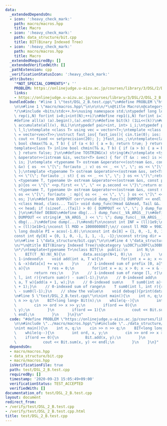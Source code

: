 ```yaml
---
data:
  _extendedDependsOn:
  - icon: ':heavy_check_mark:'
    path: macro/macros.hpp
    title: Macro
  - icon: ':heavy_check_mark:'
    path: data_structure/bit.cpp
    title: BIT(Binary Indexed Tree)
  - icon: ':heavy_check_mark:'
    path: macro/macros.hpp
    title: Macro
  _extendedRequiredBy: []
  _extendedVerifiedWith: []
  _pathExtension: cpp
  _verificationStatusIcon: ':heavy_check_mark:'
  attributes:
    '*NOT_SPECIAL_COMMENTS*': ''
    PROBLEM: https://onlinejudge.u-aizu.ac.jp/courses/library/3/DSL/2/DSL_2_B
    links:
    - https://onlinejudge.u-aizu.ac.jp/courses/library/3/DSL/2/DSL_2_B
  bundledCode: "#line 1 \"test/DSL_2_B.test.cpp\"\n#define PROBLEM \"https://onlinejudge.u-aizu.ac.jp/courses/library/3/DSL/2/DSL_2_B\"\
    \n\n#line 1 \"macro/macros.hpp\"\n\n\n\n/*\n@title Macro\n@category template\n\
    */\n#include <bits/stdc++.h>\nusing namespace std;\ntypedef long long ll;\n#define\
    \ rep(i,N) for(int i=0;i<int(N);++i)\n#define rep1(i,N) for(int i=1;i<int(N);++i)\n\
    #define all(a) (a).begin(),(a).end()\n#define bit(k) (1LL<<(k))\n#define SUM(v)\
    \ accumulate(all(v), 0LL)\n\ntypedef pair<int, int> i_i;\ntypedef pair<ll, ll>\
    \ l_l;\ntemplate <class T> using vec = vector<T>;\ntemplate <class T> using vvec\
    \ = vector<vec<T>>;\nstruct fast_ios{ fast_ios(){ cin.tie(0); ios::sync_with_stdio(false);\
    \ cout << fixed << setprecision(20); }; }fast_ios_;\n\ntemplate<class T> inline\
    \ bool chmax(T& a, T b) { if (a < b) { a = b; return true; } return false; }\n\
    template<class T> inline bool chmin(T& a, T b) { if (a > b) { a = b; return true;\
    \ } return false; }\n\n#define TOSTRING(x) string(#x)\ntemplate <typename T> istream\
    \ &operator>>(istream &is, vector<T> &vec) { for (T &x : vec) is >> x; return\
    \ is; }\ntemplate <typename T> ostream &operator<<(ostream &os, const vector<T>\
    \ &v) { os  << \"[\"; for(auto _: v) os << _ << \", \"; os << \"]\"; return os;\
    \ };\ntemplate <typename T> ostream &operator<<(ostream &os, set<T> &st) { os\
    \ << \"(\"; for(auto _: st) { os << _ << \", \"; } os << \")\";return os;}\ntemplate\
    \ <typename T, typename U> ostream &operator<<(ostream &os, const pair< T, U >&\
    \ p){os << \"{\" <<p.first << \", \" << p.second << \"}\";return os; }\ntemplate\
    \ <typename T, typename U> ostream &operator<<(ostream &os, const map<T, U> &mp){\
    \ os << \"[\"; for(auto _: mp){ os << _ << \", \"; } os << \"]\" << endl; return\
    \ os; }\n\n#define DUMPOUT cerr\nvoid dump_func(){ DUMPOUT << endl; }\ntemplate\
    \ <class Head, class... Tail> void dump_func(Head &&head, Tail &&... tail) { DUMPOUT\
    \ << head; if (sizeof...(Tail) > 0) { DUMPOUT << \", \"; } dump_func(std::move(tail)...);\
    \ }\n\n#ifdef DEBUG\n#define dbg(...) dump_func(__VA_ARGS__)\n#define dump(...)\
    \ DUMPOUT << string(#__VA_ARGS__) << \": \"; dump_func(__VA_ARGS__)\n#else\n#define\
    \ dbg(...)\n#define dump(...)\n#endif\n\nconst int INF = (ll)1e9;\nconst ll INFLL\
    \ = (ll)1e18+1;\nconst ll MOD = 1000000007;\n// const ll MOD = 998244353;\nconst\
    \ long double PI = acos(-1.0);\n\nconst int dx[8] = {1, 0, -1, 0, 1, -1, -1, 1};\n\
    const int dy[8] = {0, 1, 0, -1, 1, 1, -1, -1};\nconst string dir = \"DRUL\";\n\
    \n\n#line 1 \"data_structure/bit.cpp\"\n\n\n#line 4 \"data_structure/bit.cpp\"\
    \n/*\n@title BIT(Binary Indexed Tree)\n@category \u30C7\u30FC\u30BF\u69CB\u9020\
    \n*/\ntemplate<typename T>\nclass BIT{\n  public:\n    int N;\n    vector<T> data;\n\
    \    BIT(T _N):N(_N){\n        data.assign(N+1, 0);\n    };\n    \n    // a is\
    \ 1-indexed\n    void add(int a, T w){\n        for(int x = a; x <= N; x += x\
    \ & -x)data[x] += w;\n    }\n    // 1-indexed sum of prefix [0, a]\n    T sum(int\
    \ a){\n        T res = 0;\n        for(int x = a; x > 0; x -= x & -x)res += data[x];\n\
    \        return res;\n    }\n    // 1-indexed sum of range [l, r]\n    T sum(int\
    \ l, int r){return sum(r) - sum(l-1);}\n\n    // 0-indexed add\n    void add0(int\
    \ a, T w){add(a + 1, w);}\n    // 0-indexed sum\n    T sum0(int a){return sum(a\
    \ + 1);}\n    // 0-indexed sum of range\n    T sum0(int l, int r){return sum0(r)\
    \ - sum0(l-1);}\n    // show the value\n    void debug(){print(data);}\n};\n\n\
    \n#line 5 \"test/DSL_2_B.test.cpp\"\n\nint main(){\n    int n, q;\n    cin >>\
    \ n >> q;\n    BIT<long long> Bit(n);\n    while(q--){\n        int ord, x, y;\n\
    \        cin >> ord >> x >> y;\n        if(ord == 0){\n            Bit.add(x,\
    \ y);\n        }\n        if(ord == 1){\n            cout << Bit.sum(x, y) <<\
    \ endl;\n        }\n    }\n}\n"
  code: "#define PROBLEM \"https://onlinejudge.u-aizu.ac.jp/courses/library/3/DSL/2/DSL_2_B\"\
    \n\n#include \"../macro/macros.hpp\"\n#include \"../data_structure/bit.cpp\"\n\
    \nint main(){\n    int n, q;\n    cin >> n >> q;\n    BIT<long long> Bit(n);\n\
    \    while(q--){\n        int ord, x, y;\n        cin >> ord >> x >> y;\n    \
    \    if(ord == 0){\n            Bit.add(x, y);\n        }\n        if(ord == 1){\n\
    \            cout << Bit.sum(x, y) << endl;\n        }\n    }\n}"
  dependsOn:
  - macro/macros.hpp
  - data_structure/bit.cpp
  - macro/macros.hpp
  isVerificationFile: true
  path: test/DSL_2_B.test.cpp
  requiredBy: []
  timestamp: '2020-09-23 15:05:49+09:00'
  verificationStatus: TEST_ACCEPTED
  verifiedWith: []
documentation_of: test/DSL_2_B.test.cpp
layout: document
redirect_from:
- /verify/test/DSL_2_B.test.cpp
- /verify/test/DSL_2_B.test.cpp.html
title: test/DSL_2_B.test.cpp
---
```

